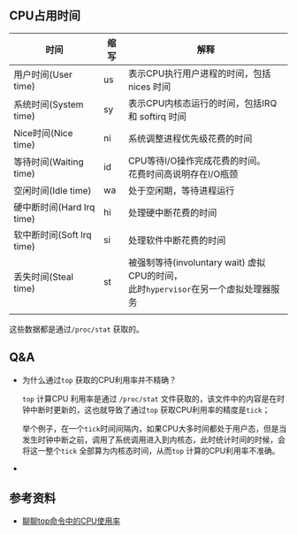 

## CPU占用时间

| 时间                      | 缩写 | 解释                                                         |
| ------------------------- | ---- | ------------------------------------------------------------ |
| 用户时间(User time)       | us   | 表示CPU执行用户进程的时间，包括nices 时间                    |
| 系统时间(System time)     | sy   | 表示CPU内核态运行的时间，包括IRQ 和 softirq 时间             |
| Nice时间(Nice time)       | ni   | 系统调整进程优先级花费的时间                                 |
| 等待时间(Waiting time)    | id   | CPU等待I/O操作完成花费的时间。<br />花费时间高说明存在I/O瓶颈 |
| 空闲时间(Idle time)       | wa   | 处于空闲期，等待进程运行                                     |
| 硬中断时间(Hard Irq time) | hi   | 处理硬中断花费的时间                                         |
| 软中断时间(Soft Irq time) | si   | 处理软件中断花费的时间                                       |
| 丢失时间(Steal time)      | st   | 被强制等待(involuntary wait) 虚拟CPU的时间，<br />此时`hypervisor`在另一个虚拟处理器服务 |
|                           |      |                                                              |



这些数据都是通过`/proc/stat` 获取的。



## Q&A

* 为什么通过`top` 获取的CPU利用率并不精确？

  `top` 计算CPU 利用率是通过 `/proc/stat` 文件获取的，该文件中的内容是在时钟中断时更新的，这也就导致了通过`top` 获取CPU利用率的精度是`tick`；

  举个例子，在一个`tick`时间间隔内，如果CPU大多时间都处于用户态，但是当发生时钟中断之前，调用了系统调用进入到内核态，此时统计时间的时候，会将这一整个`tick` 全部算为内核态时间，从而`top` 计算的CPU利用率不准确。

* 

## 参考资料

* [聊聊top命令中的CPU使用率](https://juejin.cn/post/6968357584558358565)